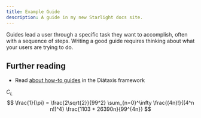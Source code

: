 ```yaml
---
title: Example Guide
description: A guide in my new Starlight docs site.
---
```

Guides lead a user through a specific task they want to accomplish, often with a sequence of steps.
Writing a good guide requires thinking about what your users are trying to do.

## Further reading

- Read [about how-to guides](https://diataxis.fr/how-to-guides/) in the Diátaxis framework

$C_L$
$$
\frac{1}{\pi} = \frac{2\sqrt{2}}{99^2}
                \sum_{n=0}^\infty
                \frac{(4n)!}{(4^n n!)^4}
                \frac{1103 + 26390n}{99^{4n}}
$$
